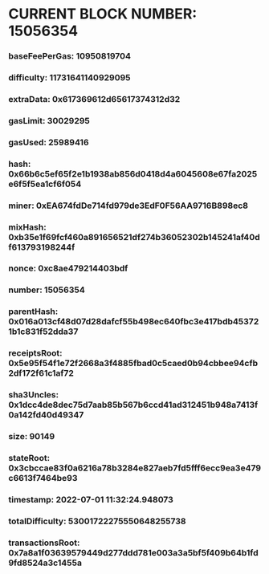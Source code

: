 # CURRENT BLOCK NUMBER: 15056354

### baseFeePerGas: 10950819704
### difficulty: 11731641140929095
### extraData: 0x617369612d65617374312d32
### gasLimit: 30029295
### gasUsed: 25989416
### hash: 0x66b6c5ef65f2e1b1938ab856d0418d4a6045608e67fa2025e6f5f5ea1cf6f054
### miner: 0xEA674fdDe714fd979de3EdF0F56AA9716B898ec8
### mixHash: 0xb35e1f69fcf460a891656521df274b36052302b145241af40df613793198244f
### nonce: 0xc8ae479214403bdf
### number: 15056354
### parentHash: 0x016a013cf48d07d28dafcf55b498ec640fbc3e417bdb453721b1c831f52dda37
### receiptsRoot: 0x5e95f54f1e72f2668a3f4885fbad0c5caed0b94cbbee94cfb2df172f61c1af72
### sha3Uncles: 0x1dcc4de8dec75d7aab85b567b6ccd41ad312451b948a7413f0a142fd40d49347
### size: 90149
### stateRoot: 0x3cbccae83f0a6216a78b3284e827aeb7fd5fff6ecc9ea3e479c6613f7464be93
### timestamp: 2022-07-01 11:32:24.948073
### totalDifficulty: 53001722275550648255738
### transactionsRoot: 0x7a8a1f03639579449d277ddd781e003a3a5bf5f409b64b1fd9fd8524a3c1455a
